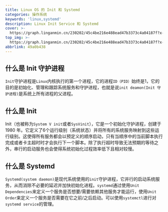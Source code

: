 ```yaml
---
title: Linux OS 的 Init 和 Systemd 
categories: 操作系统
keywords: 'linux,systemd'
description: Linux Init Service 和 Systemd
cover: >-
  https://graph.linganmin.cn/230202/45c4be216e488ead47b3373c4a04187f?x-oss-process=image/format,webp/quality,q_10
top_img: >-
  https://graph.linganmin.cn/230202/45c4be216e488ead47b3373c4a04187f?x-oss-process=image/format,webp/quality,q_60
abbrlink: 49a0b438
---
```


## 什么是 Init 守护进程

`Init`守护进程是`Linux`内核执行的第一个进程，它的进程`ID（PID）`始终是1，它的目的是初始化、管理和跟踪系统服务和守护进程，也就是说`init deamon(Init 守护进程)`是系统上所有进程的父进程。

## 什么是 Init

Init（也被称为`System V init`或者`SysVinit`），它是一个初始化守护进程，创建于 1980 年。它定义了6个运行级别（系统状态）并将所有的系统服务映射到这些运行级别。这使得所有服务都会以预定义的顺序启动，只有当顺序中的当前脚本执行完成或者卡主超时时才会执行下一个脚本。除了执行超时导致无法预期的等待之外，串行的启动服务也会使得系统初始化过程效率低下且相对较慢。

## 什么是 Systemd

`Systemd(system daemon)`是现代系统使用的`init`守护进程，它并行的启动系统服务，从而消除不必要的延迟并加快初始化进程。`systemd`通过使用`Unit Dependencies`来定义一个服务是否想要/需要依赖其他服务才能运行，使用`Unit Order`来定义一个服务是否需要在它之前/之后启动。可以使用`systemctl`进行对`systemd service`的管理。
